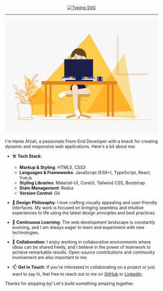 <div align="center" ><a href="https://git.io/typing-svg"><img src="https://readme-typing-svg.demolab.com?font=Fira+Code&weight=700&size=25&letterSpacing=&duration=4949&pause=1000&color=FF9828CD&background=7FABFF00&center=true&vCenter=true&random=false&width=435&lines=+Hey+there!👋;+I'm+Hanie+Afzali+;A+front-end+developer;+Nice+to+meet+you+!" alt="Typing SVG" /></a></div>
<hr/>
<div align="center">
  <img src="https://github.com/hanieAfzali/hanieAfzali/blob/main/developer-girl.gif" alt="animated cat" width="600" />
</div>
<div>
    <p>
    I'm Hanie Afzali, a passionate Front-End Developer with a knack for creating dynamic and responsive web applications. Here's a bit about me:

- 🛠 **Tech Stack**:
  - **Markup & Styling**: HTML5, CSS3
  - **Languages & Frameworks**: JavaScript (ES6+), TypeScript, React, Vue.js
  - **Styling Libraries**: Material-UI, CoreUI, Tailwind CSS, Bootstrap
  - **State Management**: Redux
  - **Version Control**: Git

- 🎨 **Design Philosophy**: I love crafting visually appealing and user-friendly interfaces. My work is focused on bringing seamless and intuitive experiences to life using the latest design principles and best practices.

- 🌱 **Continuous Learning**: The web development landscape is constantly evolving, and I am always eager to learn and experiment with new technologies.

- 🤝 **Collaboration**: I enjoy working in collaborative environments where ideas can be shared freely, and I believe in the power of teamwork to achieve remarkable results. Open-source contributions and community involvement are also important to me.

- 📫 **Get in Touch**: If you're interested in collaborating on a project or just want to say hi, feel free to reach out to me on [GitHub](https://github.com/hanieAfzali) or [LinkedIn](https://www.linkedin.com/in/hanieh-afzali).

Thanks for stopping by! Let's build something amazing together.
  </p>
</div>
<!--
**hanieAfzali/hanieAfzali** is a ✨ _special_ ✨ repository because its `README.md` (this file) appears on your GitHub profile.

Here are some ideas to get you started:

- 🔭 I’m currently working on ...
- 🌱 I’m currently learning ...
- 👯 I’m looking to collaborate on ...
- 🤔 I’m looking for help with ...
- 💬 Ask me about ...
- 📫 How to reach me: ...
- 😄 Pronouns: ...
- ⚡ Fun fact: ...
-->
